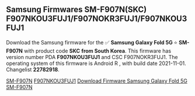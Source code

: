 <h2>Samsung Firmwares SM-F907N(SKC) F907NKOU3FUJ1/F907NOKR3FUJ1/F907NKOU3FUJ1</h2>
Download the Samsung firmware for the ✅ <strong>Samsung Galaxy Fold 5G </strong> ⭐ <strong>SM-F907N</strong> with product code <strong>SKC</strong> <strong> from South Korea</strong>. This firmware has version number PDA <strong>F907NKOU3FUJ1</strong> and CSC F907NOKR3FUJ1. The operating system of this firmware is Android R , with build date 2021-11-01. Changelist <strong>22782918</strong>.


[SM-F907N](https://samfirm.shop/samsung/model/SM-F907N)
[F907NKOU3FUJ1](https://samfirm.shop/samsung/pda/F907NKOU3FUJ1)
[Download Firmware Samsung Galaxy Fold 5G SM-F907N](https://samfirm.shop/samsung/firmware/470172)

